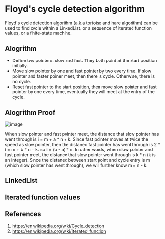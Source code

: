 # Floyd's cycle detection algorithm

Floyd's cycle detection algorithm (a.k.a tortoise and hare algorithm) can be used to find cycle within a LinkedList, or a sequence of iterated function values, or a finite-state machine.

## Alogrithm
- Define two pointers: slow and fast. They both point at the start position initially.
- Move slow pointer by one and fast pointer by two every time. If slow pointer and faster poiner meet, then there is cycle. Otherwise, there is no cycle.
- Reset fast pointer to the start position, then move slow pointer and fast pointer by one every time, eventually they will meet at the entry of the cycle.

## Alogrithm Proof
![image](https://github.com/idanhuang/DataStructure-and-Algorithm/blob/master/image/floyd's%20cycle%20detection.PNG)

When slow pointer and fast pointer meet, the distance that slow pointer has went through is i = m + a * n + k. Since fast pointer moves at twice the speed as slow pointer, then the distanec fast pointer has went through is 2 * i = m + b * n + k. so i = (b - a) * n. In other words, when slow pointer and fast pointer meet, the distance that slow pointer went through is k * n (k is an integer). Since the distanec between start point and cycle entry is m (which slow pointer has went through), we will further know m = n - k.

 

## LinkedList


## Iterated function values



## References
1. https://en.wikipedia.org/wiki/Cycle_detection
2. https://en.wikipedia.org/wiki/Iterated_function
